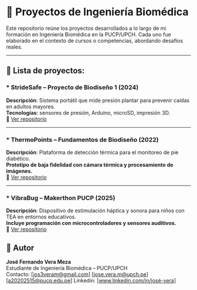 # 🧪 Proyectos de Ingeniería Biomédica

Este repositorio reúne los proyectos desarrollados a lo largo de mi formación en Ingeniería Biomédica en la PUCP/UPCH. Cada uno fue elaborado en el contexto de cursos o competencias, abordando desafíos reales.

---

## 📁 Lista de proyectos:

### * StrideSafe – Proyecto de Biodiseño 1 (2024)
**Descripción**: Sistema portátil que mide presión plantar para prevenir caídas en adultos mayores.  
**Tecnologías**: sensores de presión, Arduino, microSD, impresión 3D.  
🔗 [Ver repositorio](https://docs.google.com/spreadsheets/d/1f1cFqELP_WklWRQha_4RqRv8rP0gOofBgyyzWoj63zY/edit?usp=sharing)

---

### * ThermoPoints – Fundamentos de Biodiseño (2022)
**Descripción**: Plataforma de detección térmica para el monitoreo de pie diabético.  
**Prototipo de baja fidelidad con cámara térmica y procesamiento de imágenes.**  
🔗 [Ver repositorio](https://docs.google.com/spreadsheets/d/1f1cFqELP_WklWRQha_4RqRv8rP0gOofBgyyzWoj63zY/edit?usp=sharing)

---

### * VibraBug – Makerthon PUCP (2025)
**Descripción**: Dispositivo de estimulación háptica y sonora para niños con TEA en entornos educativos.  
**Incluye programación con microcontroladores y sensores auditivos.**  
🔗 [Ver repositorio](https://docs.google.com/spreadsheets/d/1LHCLiL1IKkCoUQOBJwm0rjLfJErv5A0dq8J5gNpmpmo/edit?usp=sharing)


## 👤 Autor

**José Fernando Vera Meza**  
Estudiante de Ingeniería Biomédica – PUCP/UPCH  
Contacto: [jos3veram@gmail.com] [jose.vera.m@upch.pe] [a20202515@pucp.edu.pe]
Linkedin: [www.linkedin.com/in/josé-vera]
